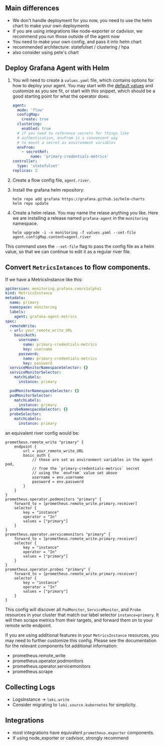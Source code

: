 
## Main differences

- We don't handle deployment for you now, you need to use the helm chart to make your own deployments
- If you are using integrations like node-exporter or cadvisor, we recommend you run those outside of the agent now
- You need to make your own config, and pass it into helm chart
- recommended architecture: statefulset / clustering / hpa
- also consider using pete's chart

## Deploy Grafana Agent with Helm

1. You will need to create a `values.yaml` file, which contains options for how to deploy your agent. You may start with the [default values](https://github.com/grafana/agent/blob/main/operations/helm/charts/grafana-agent/values.yaml) and customize as you see fit, or start with this snippet, which should be a good starting point for what the operator does:

    ```yaml
    agent:
      mode: 'flow'
      configMap:
        create: true
      clustering:
        enabled: true
      # if you need to reference secrets for things like
      # authentication, envFrom is a convenient way
      # to mount a secret as environment variables
      envFrom:
        - secretRef:
            name: 'primary-credentials-metrics'
    controller:
      type: 'statefulset'
    replicas: 2
    ```

2. Create a flow config file, `agent.river`. 

3. Install the grafana helm repository:

    ```
    helm repo add grafana https://grafana.github.io/helm-charts
    helm repo update
    ```

4. Create a helm relase. You may name the relase anything you like. Here we are installing a release named `grafana-agent` in the `monitoring` namespace.

    ```
    helm upgrade -i -n monitoring -f values.yaml --set-file agent.configMap.content=agent.river
    ```

This command uses the `--set-file` flag to pass the config file as a helm value, so that we can continue to edit it as a regular river file.

## Convert `MetricsIntances` to flow components.

If we have a MetricsInstance like this:

```yaml
apiVersion: monitoring.grafana.com/v1alpha1
kind: MetricsInstance
metadata:
  name: primary
  namespace: monitoring
  labels:
    agent: grafana-agent-metrics
spec:
  remoteWrite:
  - url: your_remote_write_URL
    basicAuth:
      username:
        name: primary-credentials-metrics
        key: username
      password:
        name: primary-credentials-metrics
        key: password
  serviceMonitorNamespaceSelector: {}
  serviceMonitorSelector:
    matchLabels:
      instance: primary

  podMonitorNamespaceSelector: {}
  podMonitorSelector:
    matchLabels:
      instance: primary
  probeNamespaceSelector: {}
  probeSelector:
    matchLabels:
      instance: primary
```

an equivalent river config would be:

```river
prometheus.remote_write "primary" {
    endpoint {
        url = your_remote_write_URL
        basic_auth {
            // these are set as environment variables in the agent pod,
            // from the `primary-credentials-metrics` secret
            // using the `envFrom` value set above
            username = env.username
            password = env.password
        }
    }
}
prometheus.operator.podmonitors "primary" {
    forward_to = [prometheus.remote_write.primary.receiver]
    selector {
        key = "instance"
        operator = "In"
        values = ["primary"]
    }
}
prometheus.operator.servicemonitors "primary" {
    forward_to = [prometheus.remote_write.primary.receiver]
    selector {
        key = "instance"
        operator = "In"
        values = ["primary"]
    }
}
prometheus.operator.probes "primary" {
    forward_to = [prometheus.remote_write.primary.receiver]
    selector {
        key = "instance"
        operator = "In"
        values = ["primary"]
    }
}
```

This config will discover all `PodMonitor`, `ServiceMonitor`, and `Probe` resources in your cluster that match our label selector `instance=primary`. It will then scrape metrics from their targets, and forward them on to your remote write endpoint.

If you are using additional features in your `MetricsInstance` resources, you may need to further customize this config. Please see the documentation for the relevant components fot additional information:

- prometheus.remote_write
- prometheus.operator.podmonitors
- prometheus.operator.servicemonitors
- prometheus.scrape

## Collecting Logs

- LogsInstance -> `loki.write`
- Consider migrating to `loki.source.kubernetes` for simplicity.

## Integrations

- most integrations have equivalent `prometheus.exporter` components.
- If using node_exporter or cadvisor, strongly recommend 